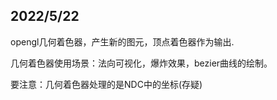 ## 2022/5/22
opengl几何着色器，产生新的图元，顶点着色器作为输出.

几何着色器使用场景：法向可视化，爆炸效果，bezier曲线的绘制。

要注意：几何着色器处理的是NDC中的坐标(存疑)